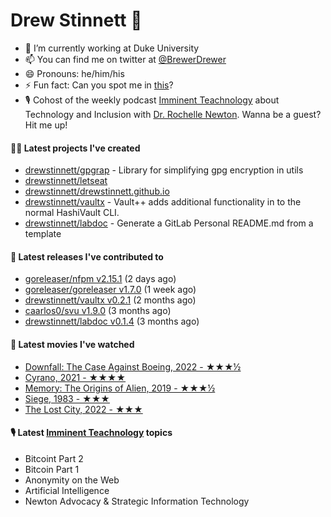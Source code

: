
# Drew Stinnett 👋

- 🔭 I’m currently working at Duke University
- 📫 You can find me on twitter at [@BrewerDrewer](https://twitter.com/BrewerDrewer)
- 😄 Pronouns: he/him/his
- ⚡ Fun fact: Can you spot me in [this](https://www.youtube.com/watch?v=oL9WnB0qHBA)?
- 🎙 Cohost of the weekly podcast [Imminent Teachnology](https://podcast.imminentteachnology.com/) about Technology and Inclusion with [Dr. Rochelle Newton](https://www.linkedin.com/in/drrochellenewton/). Wanna be a guest? Hit me up!

#### 👨‍💻 Latest projects I've created
- [drewstinnett/gpgrap](https://github.com/drewstinnett/gpgrap) - Library for simplifying gpg encryption in utils
- [drewstinnett/letseat](https://github.com/drewstinnett/letseat)
- [drewstinnett/drewstinnett.github.io](https://github.com/drewstinnett/drewstinnett.github.io)
- [drewstinnett/vaultx](https://github.com/drewstinnett/vaultx) - Vault&#43;&#43; adds additional functionality in to the normal HashiVault CLI.
- [drewstinnett/labdoc](https://github.com/drewstinnett/labdoc) - Generate a GitLab Personal README.md from a template

#### 🚀 Latest releases I've contributed to
- [goreleaser/nfpm v2.15.1](https://github.com/goreleaser/nfpm/releases/tag/v2.15.1) (2 days ago)
- [goreleaser/goreleaser v1.7.0](https://github.com/goreleaser/goreleaser/releases/tag/v1.7.0) (1 week ago)
- [drewstinnett/vaultx v0.2.1](https://github.com/drewstinnett/vaultx/releases/tag/v0.2.1) (2 months ago)
- [caarlos0/svu v1.9.0](https://github.com/caarlos0/svu/releases/tag/v1.9.0) (3 months ago)
- [drewstinnett/labdoc v0.1.4](https://github.com/drewstinnett/labdoc/releases/tag/v0.1.4) (3 months ago)

#### 🍿 Latest movies I've watched
- [Downfall: The Case Against Boeing, 2022 - ★★★½](https://letterboxd.com/mondodrew/film/downfall-the-case-against-boeing/)
- [Cyrano, 2021 - ★★★★](https://letterboxd.com/mondodrew/film/cyrano-2021/)
- [Memory: The Origins of Alien, 2019 - ★★★½](https://letterboxd.com/mondodrew/film/memory-the-origins-of-alien/)
- [Siege, 1983 - ★★★](https://letterboxd.com/mondodrew/film/siege-1983/)
- [The Lost City, 2022 - ★★★](https://letterboxd.com/mondodrew/film/the-lost-city-2022/)

#### 🎙 Latest [Imminent Teachnology](https://podcast.imminentteachnology.com/) topics
- Bitcoint Part 2
- Bitcoin Part 1
- Anonymity on the Web
- Artificial Intelligence
- Newton Advocacy &amp; Strategic Information Technology